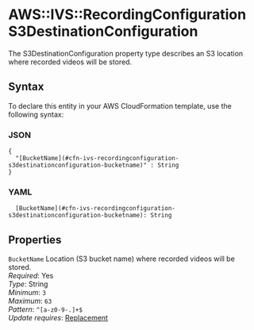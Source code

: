 # AWS::IVS::RecordingConfiguration S3DestinationConfiguration<a name="aws-properties-ivs-recordingconfiguration-s3destinationconfiguration"></a>

The S3DestinationConfiguration property type describes an S3 location where recorded videos will be stored\.

## Syntax<a name="aws-properties-ivs-recordingconfiguration-s3destinationconfiguration-syntax"></a>

To declare this entity in your AWS CloudFormation template, use the following syntax:

### JSON<a name="aws-properties-ivs-recordingconfiguration-s3destinationconfiguration-syntax.json"></a>

```
{
  "[BucketName](#cfn-ivs-recordingconfiguration-s3destinationconfiguration-bucketname)" : String
}
```

### YAML<a name="aws-properties-ivs-recordingconfiguration-s3destinationconfiguration-syntax.yaml"></a>

```
  [BucketName](#cfn-ivs-recordingconfiguration-s3destinationconfiguration-bucketname): String
```

## Properties<a name="aws-properties-ivs-recordingconfiguration-s3destinationconfiguration-properties"></a>

`BucketName` <a name="cfn-ivs-recordingconfiguration-s3destinationconfiguration-bucketname"></a>
Location \(S3 bucket name\) where recorded videos will be stored\.  
_Required_: Yes  
_Type_: String  
_Minimum_: `3`  
_Maximum_: `63`  
_Pattern_: `^[a-z0-9-.]+$`  
_Update requires_: [Replacement](https://docs.aws.amazon.com/AWSCloudFormation/latest/UserGuide/using-cfn-updating-stacks-update-behaviors.html#update-replacement)
